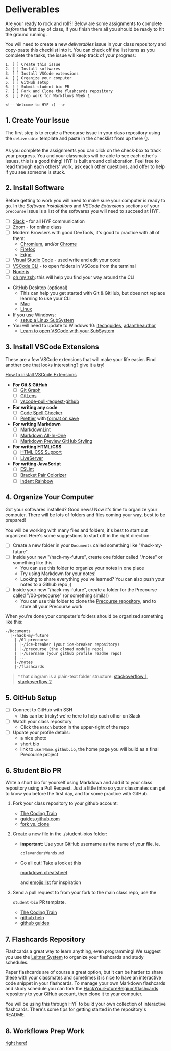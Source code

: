 # Deliverables

Are your ready to rock and roll?! Below are some assignments to complete _before_ the first day of class, if you finish them all you should be ready to hit the ground running.

You will need to create a new _deliverables_ issue in your class repository and copy-paste this checklist into it. You can check off the list items as you complete the tasks, the issue will keep track of your progress:

```text
1. [ ] Create this issue
2. [ ] Install softwares
3. [ ] Install VSCode extensions
4. [ ] Organize your computer
5. [ ] GitHub setup
6. [ ] Submit student bio PR
7. [ ] Fork and Clone the flashcards repository
8. [ ] Prep work for Workflows Week 1

<!-- Welcome to HYF :) -->
```

## 1. Create Your Issue

The first step is to create a Precourse issue in your class repository using the `deliverable` template and paste in the checklist from up there 👆.

As you complete the assignments you can click on the check-box to track your progress. You and your classmates will be able to see each other's issues, this is a good thing! HYF is built around collaboration. Feel free to read through each others' work, ask each other questions, and offer to help if you see someone is stuck.

## 2. Install Software

Before getting to work you will need to make sure your computer is ready to go. In the _Software Installations_ and _VSCode Extensions_ sections of your `precourse` issue is a list of the softwares you will need to succeed at HYF.

* [ ] [Slack](https://slack.com/intl/en-be/downloads/) - for all HYF communication
* [ ] [Zoom](https://zoom.us/support/download) - for online class
* [ ] Modern Browsers with good DevTools, it's good to practice with all of them:
  * [Chromium](https://download-chromium.appspot.com/), and/or [Chrome](https://www.google.com/chrome/)
  * [Firefox](https://www.mozilla.org/en-US/firefox/developer/)
  * [Edge](https://www.microsoft.com/en-us/edge)
* [ ] [Visual Studio Code](https://code.visualstudio.com/download) - used write and edit your code
* [ ] [VSCode CLI](https://stackoverflow.com/a/39604469) - to open folders in VSCode from the terminal
* [ ] [Node.js](https://nodejs.org/en/)
* [ ] [oh my zsh](https://ohmyz.sh/): this will help you find your way around the CLI
* GitHub Desktop \(optional\)
  * This can help you get started with Git & GitHub, but does not replace learning to use your CLI
  * [Mac](https://desktop.github.com/)
  * [Linux](https://github.com/shiftkey/desktop#debianubuntu-distributions)
* If you use Windows:
  * [setup a Linux SubSystem](https://docs.microsoft.com/en-us/windows/wsl/install-win10)
* You will need to update to Windows 10: [itechguides](https://www.itechguides.com/windows-subsystem-for-linux/), [adamtheauthor](https://adamtheautomator.com/windows-subsystem-for-linux/)
  * [Learn to open VSCode with your SubSystem](https://docs.microsoft.com/en-us/windows/wsl/tutorials/wsl-vscode)

## 3. Install VSCode Extensions

These are a few VSCode extensions that will make your life easier. Find another one that looks interesting? give it a try!

[How to install VSCode Extensions](https://www.youtube.com/watch?v=PmdbndOoKq4)

* **For Git & GitHub**
  * [ ] [Git Graph](https://marketplace.visualstudio.com/items?itemName=mhutchie.git-graph)
  * [ ] [GitLens](https://marketplace.visualstudio.com/items?itemName=eamodio.gitlens)
  * [ ] [vscode-pull-request-github](https://marketplace.visualstudio.com/items?itemName=GitHub.vscode-pull-request-github)
* **For writing any code**
  * [ ] [Code Spell Checker](https://marketplace.visualstudio.com/items?itemName=streetsidesoftware.code-spell-checker)
  * [ ] [Prettier](https://marketplace.visualstudio.com/items?itemName=esbenp.prettier-vscode#overview) with [format on save](https://www.digitalocean.com/community/tutorials/how-to-format-code-with-prettier-in-visual-studio-code#step-2-%E2%80%94-formatting-code-on-save)
* **For writing Markdown**
  * [ ] [MarkdownLint](https://marketplace.visualstudio.com/items?itemName=DavidAnson.vscode-markdownlint)
  * [ ] [Markdown All-In-One](https://marketplace.visualstudio.com/items?itemName=yzhang.markdown-all-in-one)
  * [ ] [Markdown Preview GitHub Styling](https://marketplace.visualstudio.com/items?itemName=bierner.markdown-preview-github-styles)
* **For writing HTML/CSS**
  * [ ] [HTML CSS Support](https://marketplace.visualstudio.com/items?itemName=ecmel.vscode-html-css)
  * [ ] [LiveServer](https://marketplace.visualstudio.com/items?itemName=ritwickdey.LiveServer)
* **For writing JavaScript**
  * [ ] [ESLint](https://marketplace.visualstudio.com/items?itemName=dbaeumer.vscode-eslint)
  * [ ] [Bracket Pair Colorizer](https://marketplace.visualstudio.com/items?itemName=CoenraadS.bracket-pair-colorizer)
  * [ ] [Indent Rainbow](https://marketplace.visualstudio.com/items?itemName=oderwat.indent-rainbow)

## 4. Organize Your Computer

Got your softwares installed? Good news! Now it's time to organize your computer. There will be lots of folders and files coming your way, best to be prepared!

You will be working with many files and folders, it's best to start out organized. Here's some suggestions to start off in the right direction:

* [ ] Create a new folder in your `Documents` called something like "/hack-my-future".
* [ ] Inside your new "/hack-my-future", create one folder called "/notes" or something like this
  * You can use this folder to organize your notes in one place
  * Try using Markdown for your notes!
  * Looking to share everything you've learned? You can also push your notes to a Github repo ;\)
* [ ] Inside your new "/hack-my-future", create a folder for the Precourse called "/00-precourse" \(or something similar\)
  * You can use this folder to clone the [Precourse repository](https://github.com/hackyourfuturebelgium/precourse), and to store all your Precourse work

When you're done your computer's folders should be organized something like this:

```text
-/Documents
  |-/hack-my-future
    |-/01-precourse
    | |-/ice-breaker (your ice-breaker repository)
    | |-/precourse (the cloned module repo)
    | |-/username (your github profile readme repo)
    | ...
    |-/notes
    |-/flashcards
```

> ^ that diagram is a plain-text folder structure: [stackoverflow 1](https://stackoverflow.com/questions/38299992/how-to-create-a-folder-directory-structure-in-plaintext-for-documentation), [stackoverflow 2](https://stackoverflow.com/questions/19699059/representing-directory-file-structure-in-markdown-syntax)

## 5. GitHub Setup

* [ ] Connect to GitHub with SSH
  * this can be tricky! we're here to help each other on Slack
* [ ] Watch your class repository
  * Click the `Watch` button in the upper-right of the repo
* [ ] Update your profile details:
  * a nice photo
  * short bio
  * link to `userName.github.io`, the home page you will build as a final Precourse project

## 6. Student Bio PR

Write a short bio for yourself using Markdown and add it to your class repository using a Pull Request. Just a little intro so your classmates can get to know you before the first day, and for some practice with GitHub.

1. Fork your class repository to your github account:
   * [The Coding Train](https://www.youtube.com/watch?v=_NrSWLQsDL4&list=PLRqwX-V7Uu6ZF9C0YMKuns9sLDzK6zoiV&index=3)
   * [guides.github.com](https://guides.github.com/activities/forking/)
   * [fork vs. clone](https://www.google.com/url?sa=t&rct=j&q=&esrc=s&source=web&cd=20&cad=rja&uact=8&ved=2ahUKEwihx9DwkMrhAhVNbVAKHZ4bCEIQFjATegQIABAB&url=https%3A%2F%2Fgithub.community%2Ft5%2FSupport-Series%2FThe-Difference-Between-Forking-and-Cloning-a-Repository%2Fba-p%2F1372&usg=AOvVaw0PCFTCp62bxxeTPAQgW9h4)
2. Create a new file in the ./student-bios folder:
   * **important**: Use your GitHub username as the name of your file. ie.

     `colevandersWands.md`

   * Go all out! Take a look at this

     [markdown cheatsheet](https://github.com/adam-p/markdown-here/wiki/Markdown-Cheatsheet)

     and [emojis list](https://gist.github.com/rxaviers/7360908) for inspiration
3. Send a pull request to from your fork to the main class repo, use the

   `student-bio` PR template.

   * [The Coding Train](https://www.youtube.com/watch?v=_NrSWLQsDL4&list=PLRqwX-V7Uu6ZF9C0YMKuns9sLDzK6zoiV&index=3)
   * [github help](https://help.github.com/en/articles/creating-a-pull-request)
   * [github guides](https://guides.github.com/activities/forking/)

## 7. Flashcards Repository

Flashcards a great way to learn anything, even programming! We suggest you use the [Leitner System](https://www.youtube.com/watch?v=6S2LJIAydyg) to organize your flashcards and study schedules.

Paper flashcards are of course a great option, but it can be harder to share these with your classmates and sometimes it is nice to have an interactive code snippet in your flashcards. To manage your own Markdown flashcards and study schedule you can fork the [HackYourFutureBelgium/flashcards](https://github.com/hackyourfuturebelgium/flashcards) repository to your GiHub account, then clone it to your computer.

You will be using this through HYF to build your own collection of interactive flashcards. There's some tips for getting started in the repository's README.

## 8. Workflows Prep Work

[right here!](../workflows/chapter-1.md)

